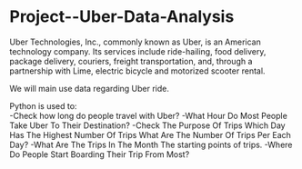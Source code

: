 # Project--Uber-Data-Analysis

Uber Technologies, Inc., commonly known as Uber, is an American technology company. Its services include ride-hailing, food delivery, package delivery, couriers, freight transportation, and, through a partnership with Lime, electric bicycle and motorized scooter rental.  

We will main use data regarding Uber ride.

Python is used to:  
-Check how long do people travel with Uber? 
-What Hour Do Most People Take Uber To Their Destination? 
-Check The Purpose Of Trips Which Day Has The Highest Number Of Trips What Are The Number Of Trips Per Each Day? 
-What Are The Trips In The Month The starting points of trips. 
-Where Do People Start Boarding Their Trip From Most?
